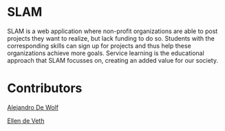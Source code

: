 # SLAM

SLAM is a web application where non-profit organizations are able to post projects they want to realize, but lack funding to do so.
Students with the corresponding skills can sign up for projects and thus help these organizations achieve more goals.
Service learning is the educational approach that SLAM focusses on, creating an added value for our society.

# Contributors

[Alejandro De Wolf](https://github.com/AlejandroDeWolf)

[Ellen de Veth](https://github.com/ellendeveth)
